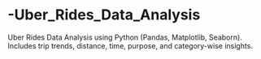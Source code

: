 # -Uber_Rides_Data_Analysis
Uber Rides Data Analysis using Python (Pandas, Matplotlib, Seaborn). Includes trip trends, distance, time, purpose, and category-wise insights.
